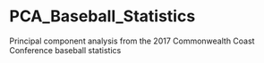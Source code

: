 # PCA_Baseball_Statistics
Principal component analysis from the 2017 Commonwealth Coast Conference baseball statistics
